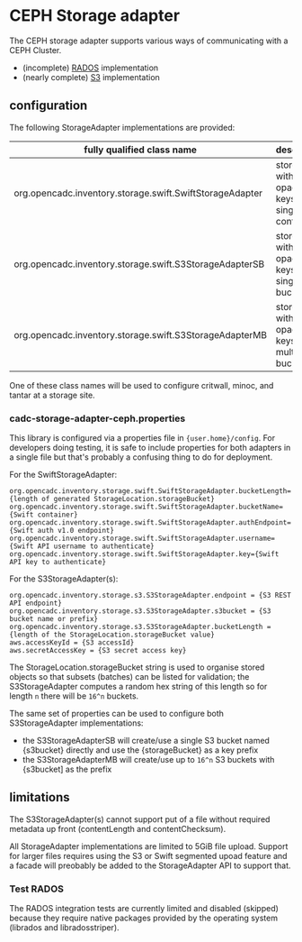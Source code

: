 # CEPH Storage adapter 

The CEPH storage adapter supports various ways of communicating with a CEPH Cluster. 

* (incomplete) [RADOS](https://docs.ceph.com/docs/master/rados/api/librados-intro/) implementation
* (nearly complete) [S3](https://docs.aws.amazon.com/sdk-for-java/v2/developer-guide/welcome.html) implementation

## configuration

The following StorageAdapter implementations are provided:

|fully qualified class name|description|
|--------------------------|-----------|
|org.opencadc.inventory.storage.swift.SwiftStorageAdapter|stores files with opaque keys in a single Swift container|
|org.opencadc.inventory.storage.swift.S3StorageAdapterSB|stores files with opaque keys in a single S3 bucket|
|org.opencadc.inventory.storage.swift.S3StorageAdapterMB|stores files with opaque keys in multiple S3 buckets|

One of these class names will be used to configure critwall, minoc, and tantar at a storage site.

### cadc-storage-adapter-ceph.properties

This library is configured via a properties file in `{user.home}/config`. For developers doing testing, it is safe to include properties for both adapters in a single file but that's probably a confusing thing to do for deployment.

For the SwiftStorageAdapter:
```
org.opencadc.inventory.storage.swift.SwiftStorageAdapter.bucketLength={length of generated StorageLocation.storageBucket}
org.opencadc.inventory.storage.swift.SwiftStorageAdapter.bucketName={Swift container}
org.opencadc.inventory.storage.swift.SwiftStorageAdapter.authEndpoint={Swift auth v1.0 endpoint}
org.opencadc.inventory.storage.swift.SwiftStorageAdapter.username={Swift API username to authenticate}
org.opencadc.inventory.storage.swift.SwiftStorageAdapter.key={Swift API key to authenticate}
```

For the S3StorageAdapter(s):
```
org.opencadc.inventory.storage.s3.S3StorageAdapter.endpoint = {S3 REST API endpoint}
org.opencadc.inventory.storage.s3.S3StorageAdapter.s3bucket = {S3 bucket name or prefix}
org.opencadc.inventory.storage.s3.S3StorageAdapter.bucketLength = {length of the StorageLocation.storageBucket value}
aws.accessKeyId = {S3 accessId}
aws.secretAccessKey = {S3 secret access key}
```
The StorageLocation.storageBucket string is used to organise stored objects so that subsets (batches) can be listed for validation; the S3StorageAdapter computes a random hex string of this length so for length `n` there will be `16^n` buckets.

The same set of properties can be used to configure both S3StorageAdapter implementations: 
* the S3StorageAdapterSB will create/use a single S3 bucket named {s3bucket} directly and use the {storageBucket} as a key prefix
* the S3StorageAdapterMB will create/use up to `16^n` S3 buckets with {s3bucket] as the prefix


## limitations

The S3StorageAdapter(s) cannot support put of a file without required metadata up front (contentLength and contentChecksum).

All StorageAdapter implementations are limited to 5GiB file upload. Support for larger files requires using the S3 or Swift segmented upoad feature and a facade will preobably be added to the StorageAdapter API to support that.


### Test RADOS
The RADOS integration tests are currently limited and disabled (skipped) because they require native packages provided by the operating system (librados and libradosstriper). 
